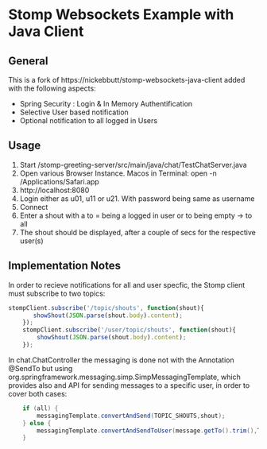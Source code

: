 # Stomp Websockets Example with Java Client

## General 

This is a fork of https://nickebbutt/stomp-websockets-java-client added with the following aspects:

  * Spring Security : Login & In Memory Authentification
  * Selective User based notification 
  * Optional notification to all logged in Users
 
## Usage

1. Start /stomp-greeting-server/src/main/java/chat/TestChatServer.java
2. Open various Browser Instance. Macos in Terminal: open -n /Applications/Safari.app
3. http://localhost:8080
4. Login either as u01, u11 or u21. With password being same as username
5. Connect 
6. Enter a shout with a to = being a logged in user or to being empty ->  to all 
7. The shout should be displayed, after a couple of secs for the respective user(s)


## Implementation Notes

In order to recieve notifications for all and user specfic, the Stomp client must subscribe to two topics:

```javascript
stompClient.subscribe('/topic/shouts', function(shout){
       showShout(JSON.parse(shout.body).content);
    });
    stompClient.subscribe('/user/topic/shouts', function(shout){
        showShout(JSON.parse(shout.body).content);
    });
```
   
In chat.ChatController the messaging is done not with the Annotation @SendTo but using org.springframework.messaging.simp.SimpMessagingTemplate, which provides also and API for sending messages to a specific user, in order to cover both cases:

```java 
	if (all) {
		messagingTemplate.convertAndSend(TOPIC_SHOUTS,shout);
	} else {
		messagingTemplate.convertAndSendToUser(message.getTo().trim(),TOPIC_SHOUTS, shout);
	}
```
